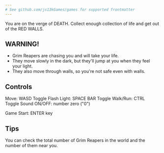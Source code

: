 ```yaml
---
# See github.com/js13kGames/games for supported frontmatter
---
```

You are on the verge of DEATH. Collect enough collection of life and get out of the RED WALLS.

## WARNING!
- Grim Reapers are chasing you and will take your life.
- They move slowly in the dark, but they'll jump at you when they feel your light.
- They also move through walls, so you're not safe even with walls.

## Controls

Move: WASD
Toggle Flash Light: SPACE BAR
Toggle Walk/Run: CTRL
Toggle Sound ON/OFF: number zero ("0")

Game Start: ENTER key

## Tips
You can check the total number of Grim Reapers in the world and the number of them near you.